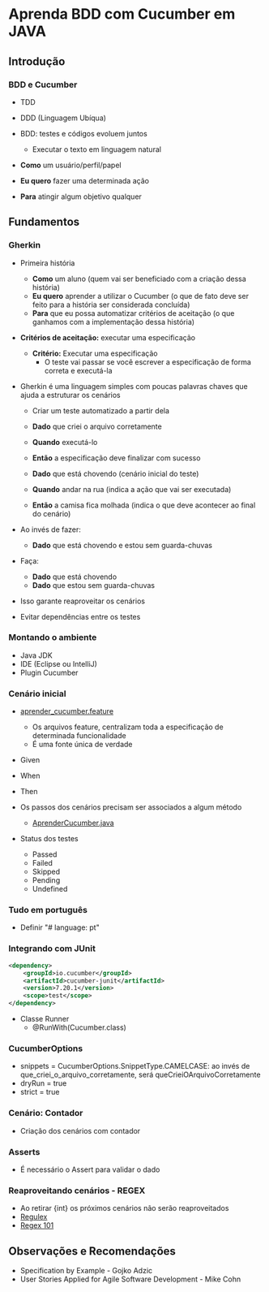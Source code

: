 # Aprenda BDD com Cucumber em JAVA
## Introdução
### BDD e Cucumber
- TDD
- DDD (Linguagem Ubíqua)

- BDD: testes e códigos evoluem juntos
  - Executar o texto em linguagem natural

- **Como** um usuário/perfil/papel
- **Eu quero** fazer uma determinada ação
- **Para** atingir algum objetivo qualquer


## Fundamentos
### Gherkin
- Primeira história
  - **Como** um aluno (quem vai ser beneficiado com a criação dessa história)
  - **Eu quero** aprender a utilizar o Cucumber (o que de fato deve ser feito para a história ser considerada concluída)
  - **Para** que eu possa automatizar critérios de aceitação (o que ganhamos com a implementação dessa história)

- **Critérios de aceitação:** executar uma especificação
  - **Critério:** Executar uma especificação
    - O teste vai passar se você escrever a especificação de forma correta e executá-la

- Gherkin é uma linguagem simples com poucas palavras chaves que ajuda a estruturar os cenários
  - Criar um teste automatizado a partir dela

  - **Dado** que criei o arquivo corretamente
  - **Quando** executá-lo
  - **Então** a especificação deve finalizar com sucesso

  - **Dado** que está chovendo (cenário inicial do teste)
  - **Quando** andar na rua (indica a ação que vai ser executada)
  - **Então** a camisa fica molhada (indica o que deve acontecer ao final do cenário)


- Ao invés de fazer:
  - **Dado** que está chovendo e estou sem guarda-chuvas
- Faça:
  - **Dado** que está chovendo 
  - **Dado** que estou sem guarda-chuvas
- Isso garante reaproveitar os cenários

- Evitar dependências entre os testes


### Montando o ambiente
- Java JDK
- IDE (Eclipse ou IntelliJ)
- Plugin Cucumber


### Cenário inicial
- [aprender_cucumber.feature](./CursoCucumber/src/test/java/aprender_cucumber.feature)
  - Os arquivos feature, centralizam toda a especificação de determinada funcionalidade
  - É uma fonte única de verdade
- Given
- When
- Then

- Os passos dos cenários precisam ser associados a algum método
  - [AprenderCucumber.java](./CursoCucumber/src/test/java/AprenderCucumber.java)

- Status dos testes
  - Passed
  - Failed
  - Skipped
  - Pending
  - Undefined


### Tudo em português
- Definir "# language: pt"


### Integrando com JUnit

```xml
<dependency>
    <groupId>io.cucumber</groupId>
    <artifactId>cucumber-junit</artifactId>
    <version>7.20.1</version>
    <scope>test</scope>
</dependency>
```

- Classe Runner
  - @RunWith(Cucumber.class)


### CucumberOptions
- snippets = CucumberOptions.SnippetType.CAMELCASE: ao invés de que_criei_o_arquivo_corretamente, será queCrieiOArquivoCorretamente
- dryRun = true
- strict = true


### Cenário: Contador
- Criação dos cenários com contador


### Asserts
- É necessário o Assert para validar o dado


### Reaproveitando cenários - REGEX
- Ao retirar {int} os próximos cenários não serão reaproveitados
- [Regulex](https://jex.im/regulex)
- [Regex 101](https://regex101.com/)


## Observações e Recomendações
- Specification by Example - Gojko Adzic
- User Stories Applied for Agile Software Development - Mike Cohn


